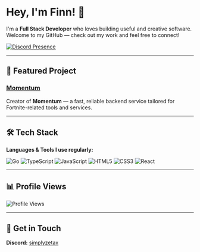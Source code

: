 # Hey, I'm Finn! 👋

I'm a **Full Stack Developer** who loves building useful and creative software.  
Welcome to my GitHub — check out my work and feel free to connect!

[![Discord Presence](https://lanyard.cnrad.dev/api/1070096922314031235?theme=dark)](https://discord.com/users/1070096922314031235)

---

## 🚀 Featured Project

### [Momentum](https://github.com/Nexus-FN/Momentum)

Creator of **Momentum** — a fast, reliable backend service tailored for Fortnite-related tools and services.

---

## 🛠️ Tech Stack

**Languages & Tools I use regularly:**

![Go](https://img.shields.io/badge/Go-00ADD8?style=flat-square&logo=go&logoColor=white)
![TypeScript](https://img.shields.io/badge/TypeScript-3178C6?style=flat-square&logo=typescript&logoColor=white)
![JavaScript](https://img.shields.io/badge/JavaScript-F7DF1E?style=flat-square&logo=javascript&logoColor=black)
![HTML5](https://img.shields.io/badge/HTML5-E34F26?style=flat-square&logo=html5&logoColor=white)
![CSS3](https://img.shields.io/badge/CSS3-1572B6?style=flat-square&logo=css3&logoColor=white)
![React](https://img.shields.io/badge/React-61DAFB?style=flat-square&logo=react&logoColor=black)

---

## 📊 Profile Views

![Profile Views](https://komarev.com/ghpvc/?username=zetaxftw&style=flat-square)

---

## 💬 Get in Touch

**Discord:** [simplyzetax](https://discord.com/users/1070096922314031235)
